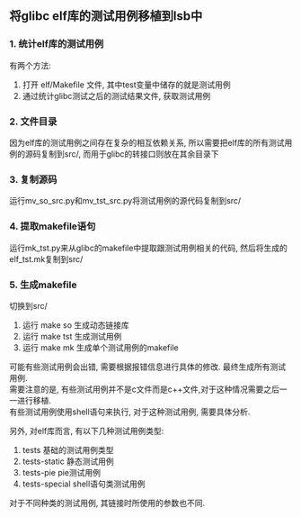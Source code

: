 ## 将glibc elf库的测试用例移植到lsb中

### 1. 统计elf库的测试用例
有两个方法:  
1. 打开 elf/Makefile 文件, 其中test变量中储存的就是测试用例
2. 通过统计glibc测试之后的测试结果文件, 获取测试用例

### 2. 文件目录
因为elf库的测试用例之间存在复杂的相互依赖关系, 所以需要把elf库的所有测试用例的源码复制到src/, 而用于glibc的转接口则放在其余目录下

### 3. 复制源码
运行mv_so_src.py和mv_tst_src.py将测试用例的源代码复制到src/

### 4. 提取makefile语句
运行mk_tst.py来从glibc的makefile中提取跟测试用例相关的代码, 然后将生成的elf_tst.mk复制到src/

### 5. 生成makefile
切换到src/  
1. 运行 make so 生成动态链接库  
2. 运行 make tst 生成测试用例  
3. 运行 make mk 生成单个测试用例的makefile  

可能有些测试用例会出错, 需要根据报错信息进行具体的修改. 最终生成所有测试用例.  
需要注意的是, 有些测试用例并不是c文件而是c++文件,对于这种情况需要之后一一进行移植.  
有些测试用例使用shell语句来执行, 对于这种测试用例, 需要具体分析.  

另外, 对elf库而言, 有以下几种测试用例类型:  
1. tests 基础的测试用例类型
2. tests-static 静态测试用例
3. tests-pie pie测试用例
4. tests-special shell语句类测试用例

对于不同种类的测试用例, 其链接时所使用的参数也不同.  
